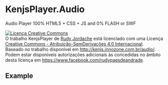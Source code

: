 KenjsPlayer.Audio
=================

Audio Player 100% HTML5 + CSS + JS and 0% FLASH or SWF


<a rel="license" href="http://creativecommons.org/licenses/by-nd/4.0/"><img alt="Licença Creative Commons" style="border-width:0" src="https://i.creativecommons.org/l/by-nd/4.0/88x31.png" /></a><br />O trabalho <span xmlns:dct="http://purl.org/dc/terms/" href="http://purl.org/dc/dcmitype/Dataset" property="dct:title" rel="dct:type">KenjsPlayer</span> de <a xmlns:cc="http://creativecommons.org/ns#" href="https://www.facebook.com/rudypaesdeandrade" property="cc:attributionName" rel="cc:attributionURL">Rudy Jordache</a> está licenciado com uma Licença <a rel="license" href="http://creativecommons.org/licenses/by-nd/4.0/">Creative Commons - Atribuição-SemDerivações 4.0 Internacional</a>.<br />Baseado no trabalho disponível em <a xmlns:dct="http://purl.org/dc/terms/" href="http://kenjs.innozone.com.br/audio/" rel="dct:source">http://kenjs.innozone.com.br/audio/</a>.<br />Podem estar disponíveis autorizações adicionais às concedidas no âmbito desta licença em <a xmlns:cc="http://creativecommons.org/ns#" href="https://www.facebook.com/rudypaesdeandrade" rel="cc:morePermissions">https://www.facebook.com/rudypaesdeandrade</a>.

<h2>Example</h2>
<code>

<!DOCTYPE html>
<html>
    <head>
        <meta charset="utf-8"/>
        <title>KenjsPlayer Audio - 1.0</title>
        <link rel="stylesheet" href="css/bootstrap.css"/>
        <link rel="stylesheet" href="css/font-awesome.css"/>
        <script type="text/javascript" src="js/jquery-1.11.2.min.js"></script>
        <link rel="stylesheet" href="css/jQuery.KenjsPlayer.Audio-1.0.css"/>
        <script type="text/javascript" src="js/jQuery.KenjsPlayer.Audio-1.0.js"></script>
        <!--[if IE]><script src"http://html5shiv.googlecode.com/svn/trunk/html5.js"></script><![endif]-->
        <script>
            $(function(){
               
              var faixas = new Array(
                   Array(
                       "Hey You",
                       "sounds/01 Hey You.mp3"
                   ).toString(),
                   Array(
                       "In The Flesh",
                       "sounds/01 In The Flesh_.mp3"
                   ).toString(),
                   Array(
                       "The Post War Dream",
                       "sounds/01 The Post War Dream.mp3"
                   ).toString(),
                   Array(
                       "Another Brick In The Wall Part 1",
                       "sounds/03 Another Brick In The Wall Part 1.mp3"
                   ).toString(),
                   Array(
                       "Time",
                       "sounds/04 Time.mp3"
                   ).toString(),
                   Array(
                       "Wish You Were Here",
                       "sounds/04 Wish You Were Here.mp3"
                   ).toString()
               );
               
               $("#audio-player").kenjsPlayer(faixas);
            
    
    });
            
          
            
        </script>
        <style>
            #cc{
                width: 600px;
                margin: auto;
                margin-top: 150px;
                background: #FFF;
                padding: 25px 25px;
            }
        </style>
    </head>
    <body>
        <div class="container span6 offset3">
            <div id="audio-player"></div>
        </div>
        <h1><span style="color:#FFF;">Kenjs</span>Player Audio - 1.0</h1>
        <div id="cc"><a rel="license" href="http://creativecommons.org/licenses/by-nd/4.0/"><img alt="Licença Creative Commons" style="border-width:0" src="https://i.creativecommons.org/l/by-nd/4.0/88x31.png" /></a><br />O trabalho <span xmlns:dct="http://purl.org/dc/terms/" href="http://purl.org/dc/dcmitype/Dataset" property="dct:title" rel="dct:type">KenjsPlayer</span> de <a xmlns:cc="http://creativecommons.org/ns#" href="https://www.facebook.com/rudypaesdeandrade" property="cc:attributionName" rel="cc:attributionURL">Rudy Jordache</a> está licenciado com uma Licença <a rel="license" href="http://creativecommons.org/licenses/by-nd/4.0/">Creative Commons - Atribuição-SemDerivações 4.0 Internacional</a>.<br />Baseado no trabalho disponível em <a xmlns:dct="http://purl.org/dc/terms/" href="teste" rel="dct:source">teste</a>.<br />Podem estar disponíveis autorizações adicionais às concedidas no âmbito desta licença em <a xmlns:cc="http://creativecommons.org/ns#" href="https://www.facebook.com/rudypaesdeandrade" rel="cc:morePermissions">https://www.facebook.com/rudypaesdeandrade</a>.</div>
    </body>
</html>

</code>
